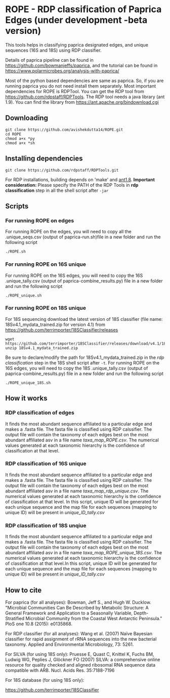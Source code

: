 # ROPE - RDP classification of Paprica Edges (under development -beta version)

This tools helps in classifying paprica designated edges, and unique sequences (16S and 18S) using RDP classifier.

Details of paprica pipeline can be found in https://github.com/bowmanjeffs/paprica, and the tutorial can be found in https://www.polarmicrobes.org/analysis-with-paprica/

Most of the python based dependencies are same as paprica. So, if you are running paprica you do not need install them separately. Most important dependencies for ROPE is RDPTool. You can get the RDP tool from https://github.com/rdpstaff/RDPTools. The RDP tool needs a java library (ant 1.9). You can find the library from https://ant.apache.org/bindownload.cgi

## Downloading 

```
git clone https://github.com/avishekdutta14/ROPE.git
cd ROPE
chmod a+x *py
chmod a+x *sh
```

## Installing dependencies 

```
git clone https://github.com/rdpstaff/RDPTools.git
```
For RDP installations, building depends on 'make' and [ant1.8](https://ant.apache.org/bindownload.cgi). 
**Important consideration:** Please specify the PATH of the RDP Tools in **rdp classification** step in all the shell script after ``` -jar ```

## Scripts
### For running ROPE on edges
For running ROPE on the edges, you will need to copy all the .unique_seqs.csv (output of paprica-run.sh)file in a new folder and run the following script
```
./ROPE.sh 
```
### For running ROPE on 16S unique
For running ROPE on the 16S edges, you will need to copy the 16S .unique_tally.csv (output of paprica-combine_results.py) file in a new folder and run the following script
```
./ROPE_unique.sh
```

### For running ROPE on 18S unique
For 18S sequencing download the latest version of 18S classifier (file name: 18Sv4.1_mydata_trained.zip for version 4.1) from https://github.com/terrimporter/18SClassifier/releases
```
wget https://github.com/terrimporter/18SClassifier/releases/download/v4.1/18Sv4.1_mydata_trained.zip
unzip 18Sv4.1_mydata_trained.zip
```
Be sure to declare/modify the path for 18Sv4.1_mydata_trained.zip in the *rdp classification* step in the 18S shell script after ``` -t ```. 
For running ROPE on the 16S edges, you will need to copy the 18S .unique_tally.csv (output of paprica-combine_results.py) file in a new folder and run the following script
```
./ROPE_unique_18S.sh 
```
## How it works

### RDP classification of edges
It finds the most abundant sequence affiliated to a particular edge and makes a .fasta file. The fasta file is classified using RDP calssifier.  The output file will contain the taxonomy of each edges best on the most abundant affiliated asv in a file name *taxa_map_ROPE.csv*. The numerical values generated at each taxonomic hierarchy is the confidence of classification at that level.

### RDP classification of 16S unique

It finds the most abundant sequence affiliated to a particular edge and makes a .fasta file. The fasta file is classified using RDP calssifier.  The output file will contain the taxonomy of each edges best on the most abundant affiliated asv in a file name *taxa_map_rdp_unique.csv*. The numerical values generated at each taxonomic hierarchy is the confidence of classification at that level. In this script, unique ID will be generated for each unique sequence and the map file for each sequences (mapping to unique ID) will be present in *unique_ID_tally.csv*

### RDP classification of 18S unqiue

It finds the most abundant sequence affiliated to a particular edge and makes a .fasta file. The fasta file is classified using RDP calssifier.  The output file will contain the taxonomy of each edges best on the most abundant affiliated asv in a file name *taxa_map_ROPE_unique_18S.csv*. The numerical values generated at each taxonomic hierarchy is the confidence of classification at that level.In this script, unique ID will be generated for each unique sequence and the map file for each sequences (mapping to unique ID) will be present in *unique_ID_tally.csv*

## How to cite
For paprica (for all analyses):
Bowman, Jeff S., and Hugh W. Ducklow. "Microbial Communities Can Be Described by Metabolic Structure: A General Framework and Application to a Seasonally Variable, Depth-Stratified Microbial Community from the Coastal West Antarctic Peninsula." PloS one 10.8 (2015): e0135868.

For RDP classifier (for all analyses):
Wang et al. (2007) Naïve Bayesian classifier for rapid assignment of rRNA sequences into the new bacterial taxonomy. Applied and Environmental Microbiology, 73: 5261.

For SILVA (for using 18S only):
Pruesse E, Quast C, Knittel K, Fuchs BM, Ludwig WG, Peplies J, Glöckner FO (2007) SILVA: a comprehensive online resource for quality checked and aligned ribosomal RNA sequence data compatible with ARB. Nucl. Acids Res. 35:7188-7196

For 18S database (for using 18S only):

https://github.com/terrimporter/18SClassifier


